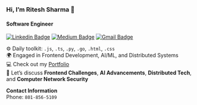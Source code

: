 ### Hi, I’m Ritesh Sharma 👋 
#### Software Engineer
[![Linkedin Badge](https://img.shields.io/badge/-riteshsharma-blue?style=flat-square&logo=Linkedin&logoColor=white&link=https://www.linkedin.com/in/ritesh007sharma/)](https://www.linkedin.com/in/ritesh007sharma/) [![Medium Badge](https://img.shields.io/badge/-@riteshblog-03a57a?style=flat-square&label&logo=Medium&link=https://medium.com/@sharrite)](https://medium.com/@sharrite)
[![Gmail Badge](https://img.shields.io/badge/-rit007esh@gmail.com-c14438?style=flat-square&logo=Gmail&logoColor=white&link=mailto:rit007esh@gmail.com)](mailto:rit007esh@gmail.com)

⚙️ Daily toolkit: `.js`, `.ts`, `.py`, `.go`, `.html`, `.css` <br>
🌍 Engaged in Frontend Development, AI/ML, and Distributed Systems <br>
💻 Check out my [Portfolio](https://ritesh-sharma.com) <br>
💬 Let’s discuss **Frontend Challenges**, **AI Advancements**, **Distributed Tech**, and **Computer Network Security** <br>

**Contact Information** <br>
Phone: `801-856-5109` <br>
